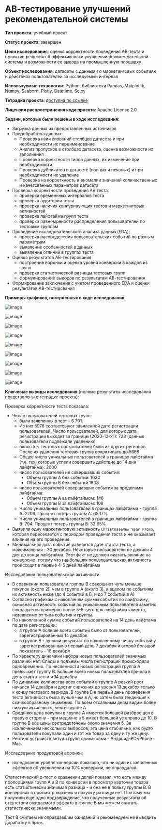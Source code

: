 # АВ-тестирование улучшений рекомендательной системы

**Тип проекта**: учебный проект

**Статус проекта**: завершен

**Цели исследования**: оценка корректности проведения АВ-теста и принятие решения об эффективности улучшений рекомендательной системы и возможности ее вывода на промышленную площадку

**Объект исследования**: датасеты с данными о маркетинговых событиях и действиях пользователей за исследуемый интервал

**Используемые технологии**: Python, библиотеки Pandas, Matplotlib, Numpy, Seaborn, Plotly, Datetime, Scipy

**Тетрадка проекта**: [доступна по ссылке]()

**Лицензия распространения кода проекта**: Apache License 2.0 

**Задачи, которые были решены в ходе исследования**:
- Загрузка данных из предоставленных источников 
- Предобработка данных:
    - Проверка наименований столбцов датасета и при необходимости их переименование 
    - Анализ пропусков в столбцах датасета, оценка возможности их заполнения 
    - Проверка корректности типов данных, их изменение при необходимости 
    - Проверка дубликатов в датасете (полных и неявных) и при необходимости их удаление 
    - Проверка на корреткность и аномалии значений количественных и качетсвенных параметров датасета 
- Проверка корректности проведения АВ теста: 
    - проверка временнных интервалов теста 
    - проверка аудитории теста 
    - проверка наличия конкурирующих тестов и маркетинговых активностей 
    - проверка лайфтайма групп теста 
    - проверка равномрености распределения пользователей по тестовым группам
- Проведение исследовательского анализа данныз (EDA):
    - проверка распределения пользовательских событий по разным параметрам 
    - выявление особенностей в данных 
    - выявление отличий в группах теста 
- Оценка результатов АВ-тестирования 
    - построение воронки и оценка уровня конверсии в каждой из групп 
    - проверка статистической разницы тестовых групп 
    - формулирование выводов по результатам АВ-тестирования 
- Формирование заключения с учетом проведенного EDA и оценки результатов АВ-тестирования 

**Примеры графиков, построенных в ходе исследования**:

![image](https://github.com/NataliaSolntseva/YandexPracticumTasks/assets/107438073/f64c4970-2cfc-42c5-8fa3-b93caee9b663)

![image](https://github.com/NataliaSolntseva/YandexPracticumTasks/assets/107438073/02f9945d-b1c3-4b81-881f-054b95183892)

![image](https://github.com/NataliaSolntseva/YandexPracticumTasks/assets/107438073/efcd3982-0cbd-4b0b-afb0-b285ec242957)

![image](https://github.com/NataliaSolntseva/YandexPracticumTasks/assets/107438073/e2e3a686-364c-4c45-b724-fbc8f8262898)

![image](https://github.com/NataliaSolntseva/YandexPracticumTasks/assets/107438073/3b5961d1-b935-477e-b9b6-b9f3a7d2d0ab)

![image](https://github.com/NataliaSolntseva/YandexPracticumTasks/assets/107438073/783ff875-9472-4e1a-a2d9-02f7304682b2)

![image](https://github.com/NataliaSolntseva/YandexPracticumTasks/assets/107438073/e5526ccf-d401-4459-bd49-6457fdc5c263)

![image](https://github.com/NataliaSolntseva/YandexPracticumTasks/assets/107438073/cc507620-d5de-4f1a-964b-770e38d49840)

![image](https://github.com/NataliaSolntseva/YandexPracticumTasks/assets/107438073/06a7a6e6-1deb-4061-ba83-ee0150c44ec0)


**Ключевые выводы исследования** (полные результаты исследования представлены в тетрадке проекта):

Проверка корректности теста показала: 
- Число пользователей тестовых групп:
    - были заявленны в тест - 6 701. 
    - Из них 5978 соответсвуют завяленной дате регистрации пользователей. Число пользователей, для которых дата регистрации выходит за границы (2020-12-21): 723 (данные пользователи подлежали удалению)
    - около 5% тестовых пользователей были из других регионов. После их удаления тестовая группа сократилась до  5668
    - Общее число уникальных пользователей в границах лайфтайма (т.е. тех, которые успели совершить действие до 14 дня лайфтайма): 3000
    - число пользователей не совершавших события:
        - Объем группы А без событий: 1030
        - Объем группы В без событий 1638
    - число пользователей совершавших события за пределами лайфтайма: 
        - Объем группы А за лайфтаймом: 146
        - Объем группы В за лайфтаймом: 109
    - Число уникальных пользователей в границах лайфтайма - группа А: 2206. Процент потерь группы А: 68.17%
    - Число уникальных пользователей в границах лайфтайма - группа B: 794. Процент потерь группы B: 32.65%
- Выявили одну маркетинговую активность `Christmas&New Year Promo`, которая пересекается с периодом проведения теста и не оказывает влияния на его проведение.
- Минимальная дата события равняется дате старта теста, а максимальная - 30 декабря. Некоторые пользователи не дожили 4 дня до конца лайфтайма. Этот факт не должен оказать влияние на конверсию, потому что наибольшая пользовательская активность происходит в первые 4-5 дней лайфтайма

Исследование пользовательской активности: 
- В сравнении пользователи группы В совершают чуть меньше покупок (около 2), чем в группе А (около 3), и вцелом по событиям их активность ниже (до 4 событий в В, и до 7 событий в А)
- Согласно графикам с накопленем суммы событий по лайфтайму, основная активность событий по уникальным пользователя заметно сокращается примерно после 5-6-ьего дня лайфтайма клиента, независимо от типа события и группы.
- По накопленной сумме событий пользователей на 14 день лайфтама по дате регистрации: 
    - в группе А больше всего событий было от пользователей, зарегистрированных 14 декабря. 
    - в группе В - лучший результат по накопленному числу событий у зарегистрированных в первый день 7 декабря и второй большой показатель - 16 декабря 
- По характеру динамики набора новых пользователей значимых различий нет. Спады и подъемы числа регистраций происходили одновременно. По численности новых регистраций группа А превышает группу В. Больше всего новых пользоватлей пришло в день старта теста и 14 декабря
- По динамике количества всех событий в группе А резкий рост начался 14 декабря и достиг снижения до уровня 13 декабря только к концу тестового периода. В группе В в первый день проведения теста активность была лучше чем в А, но затем была тенденция к скачкообразному снижению. По всем отсальным дням видим более низкую активность, чем в группе А 
- Среднняя цена покупки в группе А имеется большой разброс цен в правую сторону - при медиане в 5 имеет большой ус вправо до 10. В группе В все цены состредоточены около значения 5. За исключением нескольких выбросов, эта цена стабильна, как будто пользователи покупали один и тот же товар за одну и ту же цену.
- Рейтинг устройств внтури групп одинаковый - Андроид-РС-iPhone-Мас. 

Исследование продуктовой воронки: 
- иследование уровня конверсии показало, что ни один из заявленных эффектов об увеличении на 10% конверсии, не оправдался. 

Статистический z-тест о сравнении долей показал, что есть между пропорциями групп А и В по конверсии в просмотр карточки товара есть статистически значимая разница - и она не в пользу группы В. В конверсиях в просмотр корзины и покупку разницы нет. Поэтому мы получили еще одно подтверждение, что полученные результаты об отсутствии ожидаемого эффекта в группе В мы можем считать статистически значимыми. 

Тест В считаем не оправдавшим ожиданий и рекомендуем не выводить доработку в пром. 
